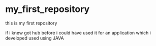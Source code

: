 # my_first_repository
this is my first repository

if  i knew got hub before i could have used it for an application which i developed used using JAVA
